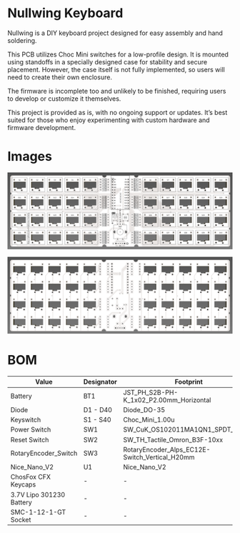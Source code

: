 # Nullwing Keyboard

Nullwing is a DIY keyboard project designed for easy assembly and hand soldering.

This PCB utilizes Choc Mini switches for a low-profile design. It is mounted using standoffs in a specially designed case for stability and secure placement. However, the case itself is not fully implemented, so users will need to create their own enclosure.

The firmware is incomplete too and unlikely to be finished, requiring users to develop or customize it themselves.

This project is provided as is, with no ongoing support or updates. It’s best suited for those who enjoy experimenting with custom hardware and firmware development.

# Images
![front](https://raw.githubusercontent.com/CityRunner/nullwing/main/img/front.png?raw=true)

![back](https://raw.githubusercontent.com/CityRunner/nullwing/main/img/back.png?raw=true)

# BOM
| Value | Designator | Footprint | Quantity |
|---|---|---|---|
| Battery | BT1 | JST_PH_S2B-PH-K_1x02_P2.00mm_Horizontal | 1 |
| Diode | D1 - D40 | Diode_DO-35 | 40 |
| Keyswitch | S1 - S40 | Choc_Mini_1.00u | 40 |
| Power Switch | SW1 | SW_CuK_OS102011MA1QN1_SPDT_Angled | 1 |
| Reset Switch | SW2 | SW_TH_Tactile_Omron_B3F-10xx | 1 |
| RotaryEncoder_Switch | SW3 | RotaryEncoder_Alps_EC12E-Switch_Vertical_H20mm | 1 |
| Nice_Nano_V2 | U1 | Nice_Nano_V2 | 1 |
| ChosFox CFX Keycaps | - | - | 40 |
| 3.7V Lipo 301230 Battery | - | - | 1 |
| SMC-1-12-1-GT‎ Socket | - | - | 2 |
